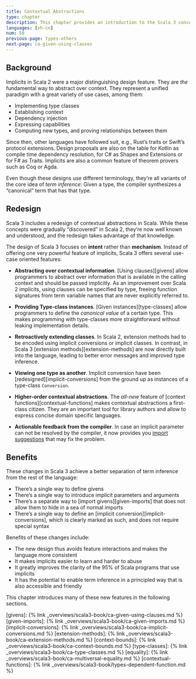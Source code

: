 ```yaml
---
title: Contextual Abstractions
type: chapter
description: This chapter provides an introduction to the Scala 3 concept of Contextual Abstractions.
languages: [zh-cn]
num: 58
previous-page: types-others
next-page: ca-given-using-clauses
---
```



## Background

Implicits in Scala 2 were a major distinguishing design feature.
They are *the* fundamental way to abstract over context.
They represent a unified paradigm with a great variety of use cases, among them:

- Implementing type classes
- Establishing context
- Dependency injection
- Expressing capabilities
- Computing new types, and proving relationships between them

Since then, other languages have followed suit, e.g., Rust’s traits or Swift’s protocol extensions.
Design proposals are also on the table for Kotlin as compile time dependency resolution, for C# as Shapes and Extensions or for F# as Traits.
Implicits are also a common feature of theorem provers such as Coq or Agda.

Even though these designs use different terminology, they’re all variants of the core idea of *term inference*:
Given a type, the compiler synthesizes a “canonical” term that has that type.


## Redesign

Scala 3 includes a redesign of contextual abstractions in Scala.
While these concepts were gradually “discovered” in Scala 2, they’re now well known and understood, and the redesign takes advantage of that knowledge.

The design of Scala 3 focuses on **intent** rather than **mechanism**.
Instead of offering one very powerful feature of implicits, Scala 3 offers several use-case oriented features:

- **Abstracting over contextual information**.
  [Using clauses][givens] allow programmers to abstract over information that is available in the calling context and should be passed implicitly.
  As an improvement over Scala 2 implicits, using clauses can be specified by type, freeing function signatures from term variable names that are never explicitly referred to.

- **Providing Type-class instances**.
  [Given instances][type-classes] allow programmers to define the _canonical value_ of a certain type.
  This makes programming with type-classes more straightforward without leaking implementation details.

- **Retroactively extending classes**.
  In Scala 2, extension methods had to be encoded using implicit conversions or implicit classes.
  In contrast, in Scala 3 [extension methods][extension-methods] are now directly built into the language, leading to better error messages and improved type inference.

- **Viewing one type as another**.
  Implicit conversion have been [redesigned][implicit-conversions] from the ground up as instances of a type-class `Conversion`.

- **Higher-order contextual abstractions**.
  The _all-new_ feature of [context functions][contextual-functions] makes contextual abstractions a first-class citizen.
  They are an important tool for library authors and allow to express concise domain specific languages.

- **Actionable feedback from the compiler**.
  In case an implicit parameter can not be resolved by the compiler, it now provides you [import suggestions](https://www.scala-lang.org/blog/2020/05/05/scala-3-import-suggestions.html) that may fix the problem.


## Benefits

These changes in Scala 3 achieve a better separation of term inference from the rest of the language:

- There’s a single way to define givens
- There’s a single way to introduce implicit parameters and arguments
- There’s a separate way to [import givens][given-imports] that does not allow them to hide in a sea of normal imports
- There’s a single way to define an [implicit conversion][implicit-conversions], which is clearly marked as such, and does not require special syntax

Benefits of these changes include:

- The new design thus avoids feature interactions and makes the language more consistent
- It makes implicits easier to learn and harder to abuse
- It greatly improves the clarity of the 95% of Scala programs that use implicits
- It has the potential to enable term inference in a principled way that is also accessible and friendly

This chapter introduces many of these new features in the following sections.

[givens]: {% link _overviews/scala3-book/ca-given-using-clauses.md %}
[given-imports]: {% link _overviews/scala3-book/ca-given-imports.md %}
[implicit-conversions]: {% link _overviews/scala3-book/ca-implicit-conversions.md %}
[extension-methods]: {% link _overviews/scala3-book/ca-extension-methods.md %}
[context-bounds]: {% link _overviews/scala3-book/ca-context-bounds.md %}
[type-classes]: {% link _overviews/scala3-book/ca-type-classes.md %}
[equality]: {% link _overviews/scala3-book/ca-multiversal-equality.md %}
[contextual-functions]: {% link _overviews/scala3-book/types-dependent-function.md %}
